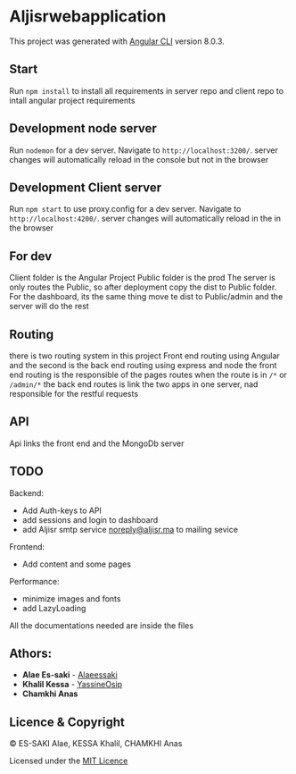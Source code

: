 # Aljisrwebapplication

This project was generated with [Angular CLI](https://github.com/angular/angular-cli) version 8.0.3.

## Start

Run `npm install` to install all requirements in server repo and client repo to intall angular project requirements

## Development node server

Run `nodemon` for a dev server. Navigate to `http://localhost:3200/`. server changes will automatically reload in the console but not in the browser

## Development Client server

Run `npm start` to use proxy.config for a dev server. Navigate to `http://localhost:4200/`. server changes will automatically reload in the in the browser

## For dev

Client folder is the Angular Project
Public folder is the prod 
The server is only routes the Public, so after deployment copy the dist to Public folder.
For the dashboard, its the same thing move te dist to Public/admin and the server will do the rest

## Routing 

there is two routing system in this project
Front end routing using Angular and the second is the back end routing using express and node
the front end routing is the responsible of the pages routes when the route is in `/*` or `/admin/*`
the back end routes is link the two apps in one server, nad responsible for the restful requests

## API

Api links the front end and the MongoDb server 

## TODO

Backend: 

* Add Auth-keys to API
* add sessions and login to dashboard
* add Aljisr smtp service noreply@aljisr.ma to mailing sevice

Frontend:

* Add content and some pages

Performance: 

* minimize images and fonts
* add LazyLoading

All the documentations needed are inside the files

## Athors: 
* **Alae Es-saki**  - [Alaeessaki](https://github.com/alaeessaki)
* **Khalil Kessa**  - [YassineOsip](https://github.com/KhalilKes)
* **Chamkhi Anas** 

## Licence & Copyright
© ES-SAKI Alae, KESSA Khalil, CHAMKHI Anas

Licensed under the [MIT Licence](LICENSE)




